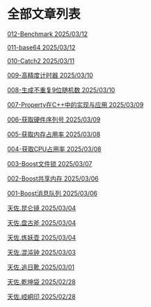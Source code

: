 ﻿---
icon: material/menu
---

# 全部文章列表

[012-Benchmark 2025/03/12](../technology/Cpp/012-Benchmark.md)

[011-base64 2025/03/12](../technology/Cpp/011-base64.md)

[010-Catch2 2025/03/11](../technology/Cpp/010-Catch2.md)

[009-高精度计时器 2025/03/10](../technology/Cpp/009-HighResolutionClock.md)

[008-生成不重复9位随机数 2025/03/10](../technology/Cpp/008-GenerateUniqueNumbers.md)

[007-Property在C++中的实现与应用 2025/03/09](../technology/Cpp/007-PropertyInCpp.md)

[006-获取硬件序列号 2025/03/09](../technology/Cpp/006-GetSerialNumber.md)

[005-获取内存占用率 2025/03/08](../technology/Cpp/005-Get_Mem_Useage.md)

[004-获取CPU占用率 2025/03/08](../technology/Cpp/004-Get_CPU_Useage.md)

[003-Boost文件锁 2025/03/07](../technology/Cpp/003-BoostFileLock.md)

[002-Boost共享内存 2025/03/06](../technology/Cpp/002-BoostSharedMemory.md)

[001-Boost消息队列 2025/03/06](../technology/Cpp/001-BoostMessageQueue.md)

[天佐.昆仑镜 2025/03/04](../product/tianzuo.Kunlun.md)

[天佐.盘古斧 2025/03/04](../product/tianzuo.Pangu.md)

[天佐.炼妖壶 2025/03/04](../component/tianzuo.LianYao.md)

[天佐.混沌钟 2025/03/03](../component/tianzuo.Hundun.md)

[天佐.追日靴 2025/03/01](../component/tianzuo.Zhuiri.md)

[天佐.乾坤袋 2025/02/28](../component/tianzuo.Qiankun.md)

[天佐.崆峒印 2025/02/28](../component/tianzuo.Kongtong.md)
